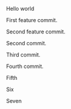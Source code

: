 Hello world

First feature commit.

Second feature commit.

Second commit.

Third commit.

Fourth commit.

Fifth

Six

Seven

